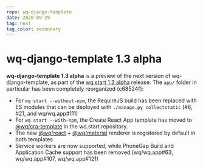 ```yaml
---
repo: wq-django-template
date: 2020-09-29
tag: next
tag_color: secondary
---
```


# wq-django-template 1.3 alpha

**wq-django-template 1.3 alpha** is a preview of the next version of wq-django-template, as part of the [wq.start 1.3 alpha](./wq.start-1.3.0a1.md) release.    The `app/` folder in particular has been completely reorganized (c68524f):

 - For `wq start --without-npm`, the RequireJS build has been replaced with ES modules that can be deployed with `./manage.py collectstatic` (#6, #21, and wq/wq.app#111)
 - For `wq start --with-npm`, the Create React App template has moved to [@wq/cra-template](https://github.com/wq/wq.start/tree/master/packages/cra-template) in the wq.start repository.
 - The new [@wq/react](https://github.com/wq/wq.app/tree/master/packages/react) + [@wq/material](https://github.com/wq/wq.app/tree/master/packages/material) renderer is registered by default in both templates
 - Service workers are now supported, while PhoneGap Build and Application Cache support has been removed (wq/wq.app#63, wq/wq.app#107, wq/wq.app#121)
